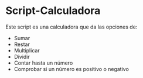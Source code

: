 # Script-Calculadora

Este script es una calculadora que da las opciones de:
- Sumar
- Restar
- Multiplicar
- Dividir
- Contar hasta un número
- Comprobar si un número es positivo o negativo

